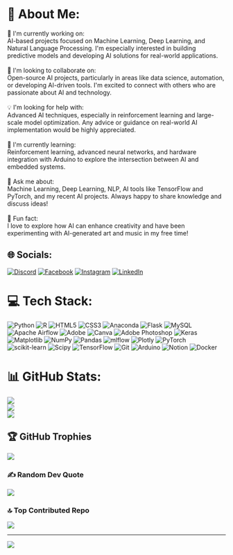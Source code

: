 # 💫 About Me:
🚀 I'm currently working on:<br>AI-based projects focused on Machine Learning, Deep Learning, and Natural Language Processing. I'm especially interested in building predictive models and developing AI solutions for real-world applications.<br><br>🤝 I'm looking to collaborate on:<br>Open-source AI projects, particularly in areas like data science, automation, or developing AI-driven tools. I'm excited to connect with others who are passionate about AI and technology.<br><br>💡 I'm looking for help with:<br>Advanced AI techniques, especially in reinforcement learning and large-scale model optimization. Any advice or guidance on real-world AI implementation would be highly appreciated.<br><br>🌱 I'm currently learning:<br>Reinforcement learning, advanced neural networks, and hardware integration with Arduino to explore the intersection between AI and embedded systems.<br><br>💬 Ask me about:<br>Machine Learning, Deep Learning, NLP, AI tools like TensorFlow and PyTorch, and my recent AI projects. Always happy to share knowledge and discuss ideas!<br><br>🎉 Fun fact:<br>I love to explore how AI can enhance creativity and have been experimenting with AI-generated art and music in my free time!


## 🌐 Socials:
[![Discord](https://img.shields.io/badge/Discord-%237289DA.svg?logo=discord&logoColor=white)](https://discord.gg/https://discord.gg/zW4Cr32U) [![Facebook](https://img.shields.io/badge/Facebook-%231877F2.svg?logo=Facebook&logoColor=white)](https://facebook.com/https://www.facebook.com/hellophongdesu.chan/) [![Instagram](https://img.shields.io/badge/Instagram-%23E4405F.svg?logo=Instagram&logoColor=white)](https://instagram.com/https://www.instagram.com/caophongdesu/) [![LinkedIn](https://img.shields.io/badge/LinkedIn-%230077B5.svg?logo=linkedin&logoColor=white)](https://linkedin.com/in/https://www.linkedin.com/in/b%C3%B9i-ph%C3%BA-026628188/) 

# 💻 Tech Stack:
![Python](https://img.shields.io/badge/python-3670A0?style=for-the-badge&logo=python&logoColor=ffdd54) ![R](https://img.shields.io/badge/r-%23276DC3.svg?style=for-the-badge&logo=r&logoColor=white) ![HTML5](https://img.shields.io/badge/html5-%23E34F26.svg?style=for-the-badge&logo=html5&logoColor=white) ![CSS3](https://img.shields.io/badge/css3-%231572B6.svg?style=for-the-badge&logo=css3&logoColor=white) ![Anaconda](https://img.shields.io/badge/Anaconda-%2344A833.svg?style=for-the-badge&logo=anaconda&logoColor=white) ![Flask](https://img.shields.io/badge/flask-%23000.svg?style=for-the-badge&logo=flask&logoColor=white) ![MySQL](https://img.shields.io/badge/mysql-4479A1.svg?style=for-the-badge&logo=mysql&logoColor=white) ![Apache Airflow](https://img.shields.io/badge/Apache%20Airflow-017CEE?style=for-the-badge&logo=Apache%20Airflow&logoColor=white) ![Adobe](https://img.shields.io/badge/adobe-%23FF0000.svg?style=for-the-badge&logo=adobe&logoColor=white) ![Canva](https://img.shields.io/badge/Canva-%2300C4CC.svg?style=for-the-badge&logo=Canva&logoColor=white) ![Adobe Photoshop](https://img.shields.io/badge/adobe%20photoshop-%2331A8FF.svg?style=for-the-badge&logo=adobe%20photoshop&logoColor=white) ![Keras](https://img.shields.io/badge/Keras-%23D00000.svg?style=for-the-badge&logo=Keras&logoColor=white) ![Matplotlib](https://img.shields.io/badge/Matplotlib-%23ffffff.svg?style=for-the-badge&logo=Matplotlib&logoColor=black) ![NumPy](https://img.shields.io/badge/numpy-%23013243.svg?style=for-the-badge&logo=numpy&logoColor=white) ![Pandas](https://img.shields.io/badge/pandas-%23150458.svg?style=for-the-badge&logo=pandas&logoColor=white) ![mlflow](https://img.shields.io/badge/mlflow-%23d9ead3.svg?style=for-the-badge&logo=numpy&logoColor=blue) ![Plotly](https://img.shields.io/badge/Plotly-%233F4F75.svg?style=for-the-badge&logo=plotly&logoColor=white) ![PyTorch](https://img.shields.io/badge/PyTorch-%23EE4C2C.svg?style=for-the-badge&logo=PyTorch&logoColor=white) ![scikit-learn](https://img.shields.io/badge/scikit--learn-%23F7931E.svg?style=for-the-badge&logo=scikit-learn&logoColor=white) ![Scipy](https://img.shields.io/badge/SciPy-%230C55A5.svg?style=for-the-badge&logo=scipy&logoColor=%white) ![TensorFlow](https://img.shields.io/badge/TensorFlow-%23FF6F00.svg?style=for-the-badge&logo=TensorFlow&logoColor=white) ![Git](https://img.shields.io/badge/git-%23F05033.svg?style=for-the-badge&logo=git&logoColor=white) ![Arduino](https://img.shields.io/badge/-Arduino-00979D?style=for-the-badge&logo=Arduino&logoColor=white) ![Notion](https://img.shields.io/badge/Notion-%23000000.svg?style=for-the-badge&logo=notion&logoColor=white) ![Docker](https://img.shields.io/badge/docker-%230db7ed.svg?style=for-the-badge&logo=docker&logoColor=white)
# 📊 GitHub Stats:
![](https://github-readme-stats.vercel.app/api?username=CPhong12&theme=dark&hide_border=false&include_all_commits=false&count_private=false)<br/>
![](https://github-readme-streak-stats.herokuapp.com/?user=CPhong12&theme=dark&hide_border=false)<br/>
![](https://github-readme-stats.vercel.app/api/top-langs/?username=CPhong12&theme=dark&hide_border=false&include_all_commits=false&count_private=false&layout=compact)

## 🏆 GitHub Trophies
![](https://github-profile-trophy.vercel.app/?username=CPhong12&theme=blue_navy&no-frame=false&no-bg=true&margin-w=4)

### ✍️ Random Dev Quote
![](https://quotes-github-readme.vercel.app/api?type=horizontal&theme=radical)

### 🔝 Top Contributed Repo
![](https://github-contributor-stats.vercel.app/api?username=CPhong12&limit=5&theme=dark&combine_all_yearly_contributions=true)

---
[![](https://visitcount.itsvg.in/api?id=CPhong12&icon=5&color=13)](https://visitcount.itsvg.in)

<!-- Proudly created with GPRM ( https://gprm.itsvg.in ) -->
